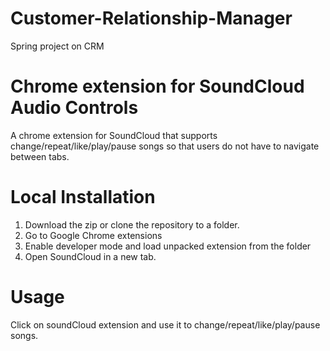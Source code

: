 # Customer-Relationship-Manager
Spring project on CRM
# Chrome extension for SoundCloud Audio Controls

A chrome extension for SoundCloud that supports change/repeat/like/play/pause songs so that users do not have to navigate between tabs.

# Local Installation
  1. Download the zip or clone the repository to a folder.
  2. Go to Google Chrome extensions
  3. Enable developer mode and load unpacked extension from the folder
  4. Open SoundCloud in a new tab.

# Usage
Click on soundCloud extension and use it to change/repeat/like/play/pause songs.
